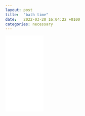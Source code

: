 ```yaml
---
layout: post
title:  "bath time"
date:   2022-03-20 16:04:22 +0100
categories: necessary 
---
```


<iframe style="width:120px;height:240px;" marginwidth="0" marginheight="0" scrolling="no" frameborder="0" src="//ws-eu.amazon-adsystem.com/widgets/q?ServiceVersion=20070822&OneJS=1&Operation=GetAdHtml&MarketPlace=DE&source=ss&ref=as_ss_li_til&ad_type=product_link&tracking_id=nammupb-21&language=en_GB&marketplace=amazon&region=DE&placement=B09G93FDP3&asins=B09G93FDP3&linkId=25b4eb0fa065d749bf884bb2802b5386&show_border=true&link_opens_in_new_window=true"></iframe>